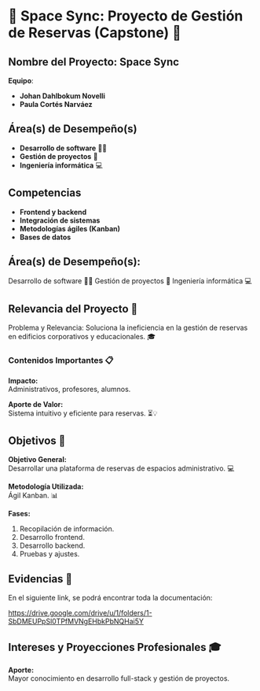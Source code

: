 
# 🌌 Space Sync: Proyecto de Gestión de Reservas (Capstone) 🚀

## **Nombre del Proyecto: Space Sync**
**Equipo**:
- **Johan Dahlbokum Novelli** 
- **Paula Cortés Narváez**

## **Área(s) de Desempeño(s)**
- **Desarrollo de software** 👩‍💻
- **Gestión de proyectos** 📝
- **Ingeniería informática** 💻

## **Competencias**
- **Frontend y backend**
- **Integración de sistemas**
- **Metodologías ágiles (Kanban)**
- **Bases de datos**

## **Área(s) de Desempeño(s):**

Desarrollo de software 👩‍💻
Gestión de proyectos 📝
Ingeniería informática 💻

## Relevancia del Proyecto 🌟
Problema y Relevancia: Soluciona la ineficiencia en la gestión de reservas en edificios corporativos y educacionales. 🎓

### **Contenidos Importantes** 📋

**Impacto:**  
Administrativos, profesores, alumnos.

**Aporte de Valor:**  
Sistema intuitivo y eficiente para reservas. ⏳💡

## **Objetivos** 🎯

**Objetivo General:**  
Desarrollar una plataforma de reservas de espacios administrativo. 💻


**Metodología Utilizada:**  
Ágil Kanban. 📊

**Fases:**
1. Recopilación de información.
2. Desarrollo frontend.
3. Desarrollo backend.
5. Pruebas y ajustes.


## **Evidencias** 📂
En el siguiente link, se podrá encontrar toda la documentación: <p> https://drive.google.com/drive/u/1/folders/1-SbDMEUPpSl0TPfMVNgEHbkPbNQHai5Y  

## **Intereses y Proyecciones Profesionales** 🎓
**Aporte:**  
Mayor conocimiento en desarrollo full-stack y gestión de proyectos.


